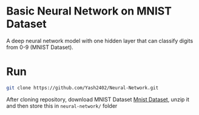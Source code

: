 # Basic Neural Network on MNIST Dataset
A deep neural network model with one hidden layer that can classify digits from 0-9 (MNIST Dataset).

# Run
```bash
git clone https://github.com/Yash2402/Neural-Network.git
```
After cloning repository, download MNIST Dataset [Mnist Dataset](https://drive.google.com/drive/folders/1pYPgCPVr3MCSMz_lUHxfwzbWViPNnaON?usp=share_link), unzip it and then store this in ```neural-network/``` folder
